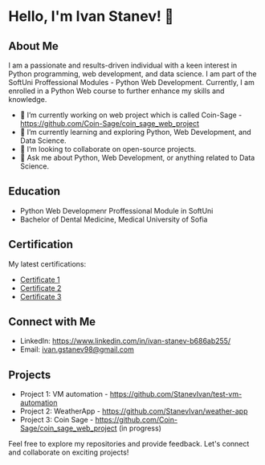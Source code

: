 # Hello, I'm Ivan Stanev! 👋

## About Me

I am a passionate and results-driven individual with a keen interest in Python programming, web development, and data science. I am part of the SoftUni Proffessional Modules - Python Web Development. Currently, I am enrolled in a Python Web course to further enhance my skills and knowledge.

- 🔭 I’m currently working on web project which is called Coin-Sage - https://github.com/Coin-Sage/coin_sage_web_project
- 🌱 I’m currently learning and exploring Python, Web Development, and Data Science.
- 👯 I’m looking to collaborate on open-source projects.
- 💬 Ask me about Python, Web Development, or anything related to Data Science.

## Education
- Python Web Developmenr Proffessional Module in SoftUni
- Bachelor of Dental Medicine, Medical University of Sofia

## Certification

My latest certifications:

- [Certificate 1](https://softuni.bg/users/profile/certificates?username=IvanSt9)
- [Certificate 2](https://softuni.bg/users/profile/certificates?username=IvanSt9)
- [Certificate 3](https://softuni.bg/users/profile/certificates?username=IvanSt9)

## Connect with Me

- LinkedIn: https://www.linkedin.com/in/ivan-stanev-b686ab255/
- Email: ivan.gstanev98@gmail.com

## Projects

- Project 1: VM automation - https://github.com/StanevIvan/test-vm-automation
- Project 2: WeatherApp - https://github.com/StanevIvan/weather-app
- Project 3: Coin Sage - https://github.com/Coin-Sage/coin_sage_web_project (in progress)

Feel free to explore my repositories and provide feedback. Let's connect and collaborate on exciting projects!
